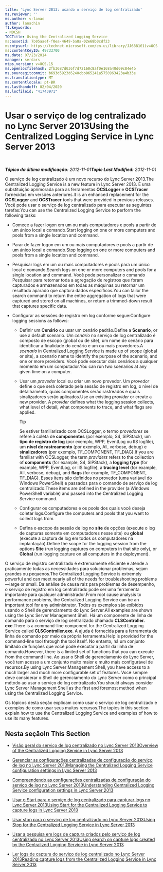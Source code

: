 ```yaml
---
title: 'Lync Server 2013: usando o serviço de log centralizado'
ms.reviewer: ''
ms.author: v-lanac
author: lanachin
f1.keywords:
- NOCSH
TOCTitle: Using the Centralized Logging Service
ms:assetid: 7b05aaef-f0ea-4649-ba8a-02e68b0cdf23
ms:mtpsurl: https://technet.microsoft.com/en-us/library/JJ688101(v=OCS.15)
ms:contentKeyID: 49733700
ms.date: 07/23/2014
manager: serdars
mtps_version: v=OCS.15
ms.openlocfilehash: 2fb3687d036f7d72160c8af0e168a40d09c84e4b
ms.sourcegitcommit: b693d5923d6240cbb865241a5750963423a4b33e
ms.translationtype: MT
ms.contentlocale: pt-BR
ms.lasthandoff: 02/04/2020
ms.locfileid: "41743971"
---
```

<div data-xmlns="http://www.w3.org/1999/xhtml">

<div class="topic" data-xmlns="http://www.w3.org/1999/xhtml" data-msxsl="urn:schemas-microsoft-com:xslt" data-cs="http://msdn.microsoft.com/en-us/">

<div data-asp="http://msdn2.microsoft.com/asp">

# <a name="using-the-centralized-logging-service-in-lync-server-2013"></a><span data-ttu-id="70ffa-102">Usar o serviço de log centralizado no Lync Server 2013</span><span class="sxs-lookup"><span data-stu-id="70ffa-102">Using the Centralized Logging Service in Lync Server 2013</span></span>

</div>

<div id="mainSection">

<div id="mainBody">

<span> </span>

<span data-ttu-id="70ffa-103">_**Tópico da última modificação:** 2012-11-01_</span><span class="sxs-lookup"><span data-stu-id="70ffa-103">_**Topic Last Modified:** 2012-11-01_</span></span>

<span data-ttu-id="70ffa-104">O serviço de log centralizado é um novo recurso do Lync Server 2013.</span><span class="sxs-lookup"><span data-stu-id="70ffa-104">The Centralized Logging Service is a new feature in Lync Server 2013.</span></span> <span data-ttu-id="70ffa-105">É uma substituição aprimorada para as ferramentas **OCSLogger** e **OCSTracer** fornecidas em versões anteriores.</span><span class="sxs-lookup"><span data-stu-id="70ffa-105">It is an enhanced replacement for the **OCSLogger** and **OCSTracer** tools that were provided in previous releases.</span></span> <span data-ttu-id="70ffa-106">Você pode usar o serviço de log centralizado para executar as seguintes tarefas:</span><span class="sxs-lookup"><span data-stu-id="70ffa-106">You can use the Centralized Logging Service to perform the following tasks:</span></span>

  - <span data-ttu-id="70ffa-107">Comece a fazer logon em um ou mais computadores e pools a partir de um único local e comando.</span><span class="sxs-lookup"><span data-stu-id="70ffa-107">Start logging on one or more computers and pools from a single location and command.</span></span>

  - <span data-ttu-id="70ffa-108">Parar de fazer logon em um ou mais computadores e pools a partir de um único local e comando.</span><span class="sxs-lookup"><span data-stu-id="70ffa-108">Stop logging on one or more computers and pools from a single location and command.</span></span>

  - <span data-ttu-id="70ffa-109">Pesquisar logs em um ou mais computadores e pools para um único local e comando.</span><span class="sxs-lookup"><span data-stu-id="70ffa-109">Search logs on one or more computers and pools for a single location and command.</span></span> <span data-ttu-id="70ffa-110">Você pode personalizar o comando Pesquisar para retornar toda a agregação de registros que foram capturados e armazenados em todas as máquinas ou retornar um resultado aparado que captura dados específicos.</span><span class="sxs-lookup"><span data-stu-id="70ffa-110">You can tailor the search command to return the entire aggregation of logs that were captured and stored on all machines, or return a trimmed-down result that captures specific data.</span></span>

  - <span data-ttu-id="70ffa-111">Configurar as sessões de registro em log conforme segue:</span><span class="sxs-lookup"><span data-stu-id="70ffa-111">Configure logging sessions as follows:</span></span>
    
      - <span data-ttu-id="70ffa-112">Definir um **Cenário** ou usar um cenário padrão.</span><span class="sxs-lookup"><span data-stu-id="70ffa-112">Define a **Scenario**, or use a default scenario.</span></span> <span data-ttu-id="70ffa-113">Um *cenário* no serviço de log centralizado é composto de escopo (global ou de site), um nome de cenário para identificar a finalidade do cenário e um ou mais provedores.</span><span class="sxs-lookup"><span data-stu-id="70ffa-113">A *scenario* in Centralized Logging Service is made up of scope (global or site), a scenario name to identify the purpose of the scenario, and one or more providers.</span></span> <span data-ttu-id="70ffa-114">Você pode executar dois cenários a qualquer momento em um computador.</span><span class="sxs-lookup"><span data-stu-id="70ffa-114">You can run two scenarios at any given time on a computer.</span></span>
    
      - <span data-ttu-id="70ffa-p104">Usar um *provedor* local ou criar um novo provedor. Um *provedor* define o que será coletado pela sessão de registro em log, o nível de detalhamento, quais componentes serão rastreados e quais sinalizadores serão aplicados.</span><span class="sxs-lookup"><span data-stu-id="70ffa-p104">Use an existing *provider* or create a new provider. A *provider* defines what the logging session collects, what level of detail, what components to trace, and what flags are applied.</span></span>
        
        <div>
        

        > [!TIP]  
        > <span data-ttu-id="70ffa-117">Se estiver familiarizado com OCSLogger, o termo <EM>provedores</EM> se refere à coleta de <STRONG>componentes</STRONG> (por exemplo, S4, SIPStack), um <STRONG>tipo de registro de log</STRONG> (por exemplo, WPP, EventLog ou IIS logfile), um <STRONG>nível de rastreamento</STRONG> (por exemplo, All, verbose, debug) e <STRONG>sinalizadores</STRONG> (por exemplo, TF_COMPONENT, TF_DIAG).</span><span class="sxs-lookup"><span data-stu-id="70ffa-117">If you are familiar with OCSLogger, the term <EM>providers</EM> refers to the collection of <STRONG>components</STRONG> (for example, S4, SIPStack), a <STRONG>logging type</STRONG> (for example, WPP, EventLog, or IIS logfile), a <STRONG>tracing level</STRONG> (for example, All, verbose, debug), and <STRONG>flags</STRONG> (for example, TF_COMPONENT, TF_DIAG).</span></span> <span data-ttu-id="70ffa-118">Esses itens são definidos no provedor (uma variável do Windows PowerShell) e passados para o comando de serviço de log centralizado.</span><span class="sxs-lookup"><span data-stu-id="70ffa-118">These items are defined in the provider (a Windows PowerShell variable) and passed into the Centralized Logging Service command.</span></span>

        
        </div>
    
      - <span data-ttu-id="70ffa-119">Configurar os computadores e os pools dos quais você deseja coletar logs.</span><span class="sxs-lookup"><span data-stu-id="70ffa-119">Configure the computers and pools that you want to collect logs from.</span></span>
    
      - <span data-ttu-id="70ffa-120">Defina o escopo da sessão de log no **site** de opções (execute o log de capturas somente em computadores nesse site) ou **global** (execute a captura de log em todos os computadores na implantação).</span><span class="sxs-lookup"><span data-stu-id="70ffa-120">Define the scope for the logging session from the options **Site** (run logging captures on computers in that site only), or **Global** (run logging capture on all computers in the deployment).</span></span>

<span data-ttu-id="70ffa-121">O serviço de registro centralizado é extremamente eficiente e atende a praticamente todas as necessidades para solucionar problemas, sejam grandes ou pequenos.</span><span class="sxs-lookup"><span data-stu-id="70ffa-121">The Centralized Logging Service is extremely powerful and can meet nearly all of the needs for troubleshooting problems—large or small.</span></span> <span data-ttu-id="70ffa-122">Da análise de causa raiz para problemas de desempenho, o serviço de registro em log centralizado pode ser uma ferramenta importante para qualquer administrador.</span><span class="sxs-lookup"><span data-stu-id="70ffa-122">From root cause analysis to performance problems, the Centralized Logging Service can be an important tool for any administrator.</span></span> <span data-ttu-id="70ffa-123">Todos os exemplos são exibidos usando o Shell de gerenciamento do Lync Server.</span><span class="sxs-lookup"><span data-stu-id="70ffa-123">All examples are shown using the Lync Server Management Shell.</span></span> <span data-ttu-id="70ffa-124">Há um componente de linha de comando para o serviço de log centralizado chamado **CLSController. exe**.</span><span class="sxs-lookup"><span data-stu-id="70ffa-124">There is a command-line component for the Centralized Logging Service called **CLSController.exe**.</span></span> <span data-ttu-id="70ffa-125">A ajuda é fornecida para a ferramenta de linha de comando por meio da própria ferramenta.</span><span class="sxs-lookup"><span data-stu-id="70ffa-125">Help is provided for the command-line tool through the tool itself.</span></span> <span data-ttu-id="70ffa-126">No entanto, há um conjunto limitado de funções que você pode executar a partir da linha de comando.</span><span class="sxs-lookup"><span data-stu-id="70ffa-126">However, there is a limited set of functions that you can execute from the command line.</span></span> <span data-ttu-id="70ffa-127">Ao usar o Shell de gerenciamento do Lync Server, você tem acesso a um conjunto muito maior e muito mais configurável de recursos.</span><span class="sxs-lookup"><span data-stu-id="70ffa-127">By using Lync Server Management Shell, you have access to a much larger and much more configurable set of features.</span></span> <span data-ttu-id="70ffa-128">Você sempre deve considerar o Shell de gerenciamento do Lync Server como o principal método ao usar o serviço de log centralizado.</span><span class="sxs-lookup"><span data-stu-id="70ffa-128">You should always consider Lync Server Management Shell as the first and foremost method when using the Centralized Logging Service.</span></span>

<span data-ttu-id="70ffa-129">Os tópicos desta seção explicam como usar o serviço de log centralizado e exemplos de como usar seus muitos recursos.</span><span class="sxs-lookup"><span data-stu-id="70ffa-129">The topics in this section explain how to use the Centralized Logging Service and examples of how to use its many features.</span></span>

<div>

## <a name="in-this-section"></a><span data-ttu-id="70ffa-130">Nesta seção</span><span class="sxs-lookup"><span data-stu-id="70ffa-130">In This Section</span></span>

  - [<span data-ttu-id="70ffa-131">Visão geral do serviço de log centralizado no Lync Server 2013</span><span class="sxs-lookup"><span data-stu-id="70ffa-131">Overview of the Centralized Logging Service in Lync Server 2013</span></span>](lync-server-2013-overview-of-the-centralized-logging-service.md)

  - [<span data-ttu-id="70ffa-132">Gerenciar as configurações centralizadas de configuração do serviço de log no Lync Server 2013</span><span class="sxs-lookup"><span data-stu-id="70ffa-132">Managing the Centralized Logging Service configuration settings in Lync Server 2013</span></span>](lync-server-2013-managing-the-centralized-logging-service-configuration-settings.md)

  - [<span data-ttu-id="70ffa-133">Compreendendo as configurações centralizadas de configuração do serviço de log no Lync Server 2013</span><span class="sxs-lookup"><span data-stu-id="70ffa-133">Understanding Centralized Logging Service configuration settings in Lync Server 2013</span></span>](lync-server-2013-understanding-centralized-logging-service-configuration-settings.md)

  - [<span data-ttu-id="70ffa-134">Usar o Start para o serviço de log centralizado para capturar logs no Lync Server 2013</span><span class="sxs-lookup"><span data-stu-id="70ffa-134">Using Start for the Centralized Logging Service to capture logs in Lync Server 2013</span></span>](lync-server-2013-using-start-for-the-centralized-logging-service-to-capture-logs.md)

  - [<span data-ttu-id="70ffa-135">Usar stop para o serviço de log centralizado no Lync Server 2013</span><span class="sxs-lookup"><span data-stu-id="70ffa-135">Using Stop for the Centralized Logging Service in Lync Server 2013</span></span>](lync-server-2013-using-stop-for-the-centralized-logging-service.md)

  - [<span data-ttu-id="70ffa-136">Usar a pesquisa em logs de captura criados pelo serviço de log centralizado no Lync Server 2013</span><span class="sxs-lookup"><span data-stu-id="70ffa-136">Using search on capture logs created by the Centralized Logging Service in Lync Server 2013</span></span>](lync-server-2013-using-search-on-capture-logs-created-by-the-centralized-logging-service.md)

  - [<span data-ttu-id="70ffa-137">Ler logs de captura do serviço de log centralizado no Lync Server 2013</span><span class="sxs-lookup"><span data-stu-id="70ffa-137">Reading capture logs from the Centralized Logging Service in Lync Server 2013</span></span>](lync-server-2013-reading-capture-logs-from-the-centralized-logging-service.md)

</div>

</div>

<span> </span>

</div>

</div>

</div>

